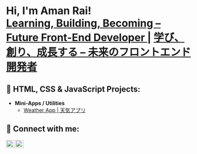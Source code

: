 <h1>Hi, I'm Aman Rai! <br/><a href="https://github.com/amanrai00">Learning, Building, Becoming – Future Front-End Developer |</a> <a href="https://www.linkedin.com/in/aman-rai-371b6432a/">学び、創り、成長する – 未来のフロントエンド開発者</a></h1>

<h2>🎨 HTML, CSS & JavaScript Projects:</h2>

- <b>**Mini-Apps / Utilities**</b>
  - [Weather App  | 天気アプリ](https://github.com/amanrai00/WeatherApp)

<h2> 🤳 Connect with me:</h2>

[<img align="left" alt="AmanRai | LinkedIn" width="22px" src="https://cdn.jsdelivr.net/npm/simple-icons@v3/icons/linkedin.svg" />][linkedin]
[<img align="left" alt="AmanRai | Instagram" width="22px" src="https://cdn.jsdelivr.net/npm/simple-icons@v3/icons/instagram.svg" />][instagram]

[twitter]: https://twitter.com/joshmadakor
[youtube]: https://www.youtube.com/c/joshmadakor
[instagram]: https://www.instagram.com/methodical.aman?igsh=ZDJ4cDlsNzh3Z2Fp&utm_source=qr
[linkedin]: https://www.linkedin.com/in/amanrai00

<!--
**joshmadakor1/joshmadakor1** is a ✨ _special_ ✨ repository because its `README.md` (this file) appears on your GitHub profile.

Here are some ideas to get you started:

- 🔭 I’m currently working on ...
- 🌱 I’m currently learning ...
- 👯 I’m looking to collaborate on ...
- 🤔 I’m looking for help with ...
- 💬 Ask me about ...
- 📫 How to reach me: ...
- 😄 Pronouns: ...
- ⚡ Fun fact: ...
-->

